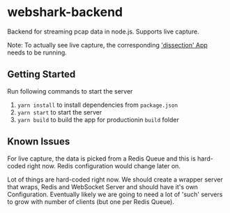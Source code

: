 # webshark-backend

Backend for streaming pcap data in node.js. Supports live capture.

Note: To actually see live capture, the corresponding ['dissection' App]()
needs to be running.

## Getting Started

Run following commands to start the server

1. `yarn install` to install dependencies from `package.json`
2. `yarn start` to start the server
3. `yarn build` to build the app for productionin `build` folder


## Known Issues

For live capture, the data is picked from a Redis Queue and this is hard-coded
right now. Redis configuration would change later on.

Lot of things are hard-coded right now.
We should create a wrapper server that wraps, Redis and WebSocket Server and
should have it's own Configuration. Eventually likely we are going to need a
lot of 'such' servers to grow with number of clients (but one per Redis
Queue).
